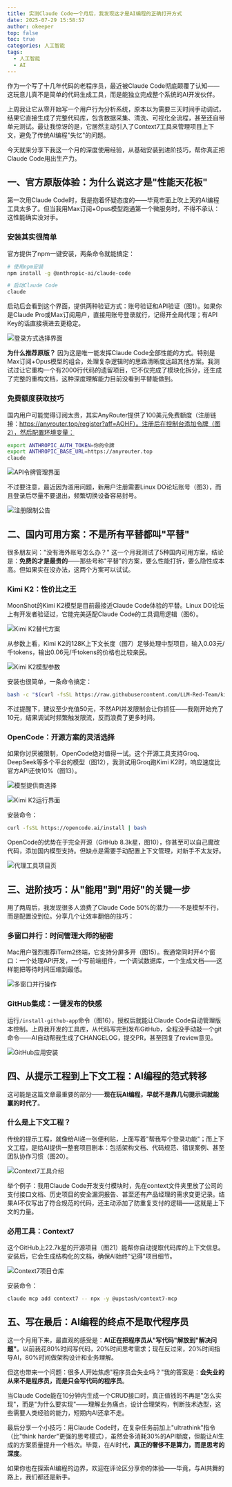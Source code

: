 ```yaml
---
title: 实测Claude Code一个月后，我发现这才是AI编程的正确打开方式
date: 2025-07-29 15:58:57
author: okeeper
top: false
toc: true
categories: 人工智能
tags:
  - 人工智能
  - AI
---
```


作为一个写了十几年代码的老程序员，最近被Claude Code彻底颠覆了认知——这玩意儿真不是简单的代码生成工具，而是能独立完成整个系统的AI开发伙伴。

上周我让它从零开始写一个用户行为分析系统，原本以为需要三天时间手动调试，结果它直接生成了完整代码库，包含数据采集、清洗、可视化全流程，甚至还自带单元测试。最让我惊讶的是，它居然主动引入了Context7工具来管理项目上下文，避免了传统AI编程"失忆"的问题。

今天就来分享下我这一个月的深度使用经验，从基础安装到进阶技巧，帮你真正把Claude Code用出生产力。


## 一、官方原版体验：为什么说这才是"性能天花板"

第一次用Claude Code时，我是抱着怀疑态度的——毕竟市面上吹上天的AI编程工具太多了。但当我用Max订阅+Opus模型跑通第一个微服务时，不得不承认：这性能确实没对手。

### 安装其实很简单

官方提供了npm一键安装，两条命令就能搞定：

```bash
# 使用npm安装
npm install -g @anthropic-ai/claude-code 

# 启动Claude Code
claude 
```

启动后会看到这个界面，提供两种验证方式：账号验证和API验证（图1）。如果你是Claude Pro或Max订阅用户，直接用账号登录就行，记得开全局代理；有API Key的话直接填进去更稳定。

![登录方式选择界面](https://okeeper-blog-images.oss-cn-hangzhou.aliyuncs.com/blog-images/202509/1f69b22773d4d9b3b1c86d29c324197f.png)

**为什么推荐原版？** 因为这是唯一能发挥Claude Code全部性能的方式。特别是Max订阅+Opus模型的组合，处理复杂逻辑时的思路清晰度远超其他方案。我测试过让它重构一个有2000行代码的遗留项目，它不仅完成了模块化拆分，还生成了完整的重构文档，这种深度理解能力目前没看到平替能做到。

### 免费额度获取技巧

国内用户可能觉得订阅太贵，其实AnyRouter提供了100美元免费额度（注册链接：https://anyrouter.top/register?aff=AOHF）。注册后在控制台添加令牌（图2），然后配置环境变量：

```bash
export ANTHROPIC_AUTH_TOKEN=你的令牌
export ANTHROPIC_BASE_URL=https://anyrouter.top 
claude 
```

![API令牌管理界面](https://okeeper-blog-images.oss-cn-hangzhou.aliyuncs.com/blog-images/202509/6d8a58e4665bf975b73941f2a3d007b6.png)

不过要注意，最近因为滥用问题，新用户注册需要Linux DO论坛账号（图3），而且登录后尽量不要退出，频繁切换设备容易封号。

![注册限制公告](https://okeeper-blog-images.oss-cn-hangzhou.aliyuncs.com/blog-images/202509/1305f95056a1e0506d4c33b4adcc57c5.png)


## 二、国内可用方案：不是所有平替都叫"平替"

很多朋友问："没有海外账号怎么办？" 这一个月我测试了5种国内可用方案，结论是：**免费的才是最贵的**——那些号称"平替"的方案，要么性能打折，要么隐性成本高。但如果实在没办法，这两个方案可以试试。

### Kimi K2：性价比之王

MoonShot的Kimi K2模型是目前最接近Claude Code体验的平替。Linux DO论坛上有开发者验证过，它能完美适配Claude Code的工具调用逻辑（图6）。

![Kimi K2替代方案](https://okeeper-blog-images.oss-cn-hangzhou.aliyuncs.com/blog-images/202509/efbaa159c86725714670d8165d1c5823.png)

从参数上看，Kimi K2的128K上下文长度（图7）足够处理中型项目，输入0.03元/千tokens，输出0.06元/千tokens的价格也比较亲民。

![Kimi K2模型参数](https://okeeper-blog-images.oss-cn-hangzhou.aliyuncs.com/blog-images/202509/ac1b2d0c13e41913822cbe2ca13bd463.png)

安装也很简单，一条命令搞定：

```bash
bash -c "$(curl -fsSL https://raw.githubusercontent.com/LLM-Red-Team/kimi-cc/refs/heads/main/install.sh)" 
```

不过提醒下，建议至少充值50元，不然API并发限制会让你抓狂——我刚开始充了10元，结果调试时频繁触发限流，反而浪费了更多时间。

### OpenCode：开源方案的灵活选择

如果你讨厌被限制，OpenCode绝对值得一试。这个开源工具支持Groq、DeepSeek等多个平台的模型（图12），我测试用Groq跑Kimi K2时，响应速度比官方API还快10%（图13）。

![模型提供商选择](https://okeeper-blog-images.oss-cn-hangzhou.aliyuncs.com/blog-images/202509/171cbcc3c1953d697f720d7432935703.png)

![Kimi K2运行界面](https://okeeper-blog-images.oss-cn-hangzhou.aliyuncs.com/blog-images/202509/251f4ccf205c679e3b02c92dd27d8830.png)

安装命令：

```bash
curl -fsSL https://opencode.ai/install | bash 
```

OpenCode的优势在于完全开源（GitHub 8.3k星，图10），你甚至可以自己魔改代码，添加国内模型支持。但缺点是需要手动配置上下文管理，对新手不太友好。

![代理工具项目页](https://okeeper-blog-images.oss-cn-hangzhou.aliyuncs.com/blog-images/202509/95fa6d4a4a563f51be00182741816ed6.png)


## 三、进阶技巧：从"能用"到"用好"的关键一步

用了两周后，我发现很多人浪费了Claude Code 50%的潜力——不是模型不行，而是配置没到位。分享几个让效率翻倍的技巧：

### 多窗口并行：时间管理大师的秘密

Mac用户强烈推荐iTerm2终端，它支持分屏多开（图15）。我通常同时开4个窗口：一个处理API开发，一个写前端组件，一个调试数据库，一个生成文档——这样能把等待时间压缩到最低。

![多窗口并行操作](https://okeeper-blog-images.oss-cn-hangzhou.aliyuncs.com/blog-images/202509/dfc9aea664faee234fd63ccfd808ac16.png)

### GitHub集成：一键发布的快感

运行`/install-github-app`命令（图16），授权后就能让Claude Code自动管理版本控制。上周我开发的工具库，从代码写完到发布GitHub，全程没手动敲一个git命令——AI自动帮我生成了CHANGELOG，提交PR，甚至回复了review意见。

![GitHub应用安装](https://okeeper-blog-images.oss-cn-hangzhou.aliyuncs.com/blog-images/202509/0ee2a88dcb6c566c1571b0ae70a74604.png)


## 四、从提示工程到上下文工程：AI编程的范式转移

这可能是这篇文章最重要的部分——**现在玩AI编程，早就不是靠几句提示词就能赢的时代了**。

### 什么是上下文工程？

传统的提示工程，就像给AI递一张便利贴，上面写着"帮我写个登录功能"；而上下文工程，是给AI提供一整套项目剧本：包括架构文档、代码规范、错误案例、甚至团队协作习惯（图20）。

![Context7工具介绍](https://okeeper-blog-images.oss-cn-hangzhou.aliyuncs.com/blog-images/202509/4d5cf96c29dfde6bab918491d6595678.png)

举个例子：我用Claude Code开发支付模块时，先在context文件夹里放了公司的支付接口文档、历史项目的安全漏洞报告、甚至还有产品经理的需求变更记录。结果AI不仅写出了符合规范的代码，还主动添加了防重复支付的逻辑——这就是上下文的力量。

### 必用工具：Context7

这个GitHub上22.7k星的开源项目（图21）能帮你自动提取代码库的上下文信息。安装后，它会生成结构化的文档，确保AI始终"记得"项目细节。

![Context7项目仓库](https://okeeper-blog-images.oss-cn-hangzhou.aliyuncs.com/blog-images/202509/fd80879c9da2d91a0924db7104c16f34.png)

安装命令：

```bash
claude mcp add context7 -- npx -y @upstash/context7-mcp 
```


## 五、写在最后：AI编程的终点不是取代程序员

这一个月用下来，最直观的感受是：**AI正在把程序员从"写代码"解放到"解决问题"**。以前我花80%时间写代码，20%时间思考需求；现在反过来，20%时间指导AI，80%时间做架构设计和业务理解。

但这也带来一个问题：很多人开始焦虑"程序员会失业吗？"我的答案是：**会失业的从来不是程序员，而是只会写代码的程序员**。

当Claude Code能在10分钟内生成一个CRUD接口时，真正值钱的不再是"怎么实现"，而是"为什么要实现"——理解业务痛点，设计合理架构，判断技术选型，这些需要人类经验的能力，短期内AI还拿不走。

最后分享一个小技巧：用Claude Code时，在复杂任务前加上"ultrathink"指令（比"think harder"更强的思考模式），虽然会多消耗30%的API额度，但能让AI生成的方案质量提升一个档次。毕竟，在AI时代，**真正的奢侈不是算力，而是思考的深度**。

如果你也在探索AI编程的边界，欢迎在评论区分享你的体验——毕竟，与AI共舞的路上，我们都还是新手。